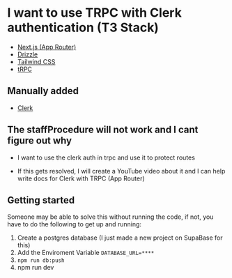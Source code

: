 # I want to use TRPC with Clerk authentication (T3 Stack)

- [Next.js (App Router)](https://nextjs.org)
- [Drizzle](https://orm.drizzle.team)
- [Tailwind CSS](https://tailwindcss.com)
- [tRPC](https://trpc.io)

## Manually added

- [Clerk](https://clerk.com)

## The staffProcedure will not work and I cant figure out why

- I want to use the clerk auth in trpc and use it to protect routes

- If this gets resolved, I will create a YouTube video about it and I can help write docs for Clerk with TRPC (App Router)

## Getting started

Someone may be able to solve this without running the code, if not, you have to do the following to get up and running:

1) Create a postgres database (I just made a new project on SupaBase for this)
2) Add the Enviroment Variable ```DATABASE_URL=****```
3) ```npm run db:push```
4) npm run dev
